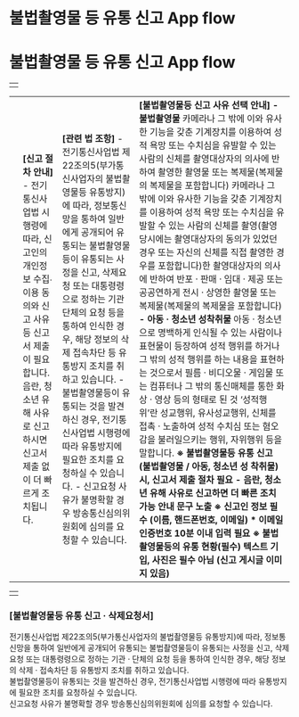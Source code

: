 # 불법촬영물 등 유통 신고 App flow

**불법촬영물 등 유통 신고 App flow**
==========================

|  |
| --- |
|  |

|  |  |  |  |
| --- | --- | --- | --- |
|  | **[신고 절차 안내]** - 전기통신사업법 시행령에 따라, 신고인의 개인정보 수집∙이용 동의와 신고 사유 등 신고서 제출이 필요합니다. 음란, 청소년 유해 사유로 신고하시면 신고서 제출 없이 더 빠르게 조치됩니다. | **[관련 법 조항]** - 전기통신사업법 제22조의5(부가통신사업자의 불법촬영물등 유통방지)에 따라, 정보통신망을 통하여 일반에게 공개되어 유통되는 불법촬영물등이 유통되는 사정을 신고, 삭제요청 또는 대통령령으로 정하는 기관 단체의 요청 등을 통하여 인식한 경우, 해당 정보의 삭제 접속차단 등 유통방지 조치를 취하고 있습니다. - 불법촬영물등이 유통되는 것을 발견하신 경우, 전기통신사업법 시행령에 따라 유통방지에 필요한 조치를 요청하실 수 있습니다. - 신고요청 사유가 불명확할 경우 방송통신심의위원회에 심의를 요청할 수 있습니다. | **[불법촬영물등 신고 사유 선택 안내]** **- 불법촬영물** 카메라나 그 밖에 이와 유사한 기능을 갖춘 기계장치를 이용하여 성적 욕망 또는 수치심을 유발할 수 있는 사람의 신체를 촬영대상자의 의사에 반하여 촬영한 촬영물 또는 복제물(복제물의 복제물을 포함합니다) 카메라나 그 밖에 이와 유사한 기능을 갖춘 기계장치를 이용하여 성적 욕망 또는 수치심을 유발할 수 있는 사람의 신체를 촬영(촬영 당시에는 촬영대상자의 동의가 있었던 경우 또는 자신의 신체를 직접 촬영한 경우를 포함합니다)한 촬영대상자의 의사에 반하여 반포 · 판매 · 임대 · 제공 또는 공공연하게 전시 · 상영한 촬영물 또는 복제물(복제물의 복제물을 포함합니다)    **- 아동 · 청소년 성착취물** 아동 · 청소년으로 명백하게 인식될 수 있는 사람이나 표현물이 등장하여 성적 행위를 하거나 그 밖의 성적 행위를 하는 내용을 표현하는 것으로서 필름 · 비디오물 · 게임물 또는 컴퓨터나 그 밖의 통신매체를 통한 화상 · 영상 등의 형태로 된 것 ‘성적행위’란 성교행위, 유사성교행위, 신체를 접촉 · 노출하여 성적 수치심 또는 혐오감을 불러일으키는 행위, 자위행위 등을 말합니다.    **※ 불법촬영물등 유통 신고 (불법촬영물 / 아동, 청소년 성 착취물) 시, 신고서 제출 절차 필요**  **- 음란, 청소년 유해 사유로 신고하면 더 빠른 조치 가능 안내 문구 노출**  **※ 신고인 정보 필수 (이름, 핸드폰번호, 이메일) \* 이메일 인증번호 10분 이내 입력 필요**  **※ 불법촬영물등의 유통 현황(필수) 텍스트 기입, 사진은 필수 아님 (신고 게시글 이미지 있음)** |

|  |
| --- |
|  |

### **[불법촬영물등 유통 신고 · 삭제요청서]**

전기통신사업법 제22조의5(부가통신사업자의 불법촬영물등 유통방지)에 따라, 정보통신망을 통하여 일반에게 공개되어 유통되는 불법촬영물등이 유통되는 사정을 신고, 삭제요청 또는 대통령령으로 정하는 기관 · 단체의 요청 등을 통하여 인식한 경우, 해당 정보의 삭제 · 접속차단 등 유통방지 조치를 취하고 있습니다.  
불법촬영물등이 유통되는 것을 발견하신 경우, 전기통신사업법 시행령에 따라 유통방지에 필요한 조치를 요청하실 수 있습니다.  
신고요청 사유가 불명확할 경우 방송통신심의위원회에 심의를 요청할 수 있습니다.